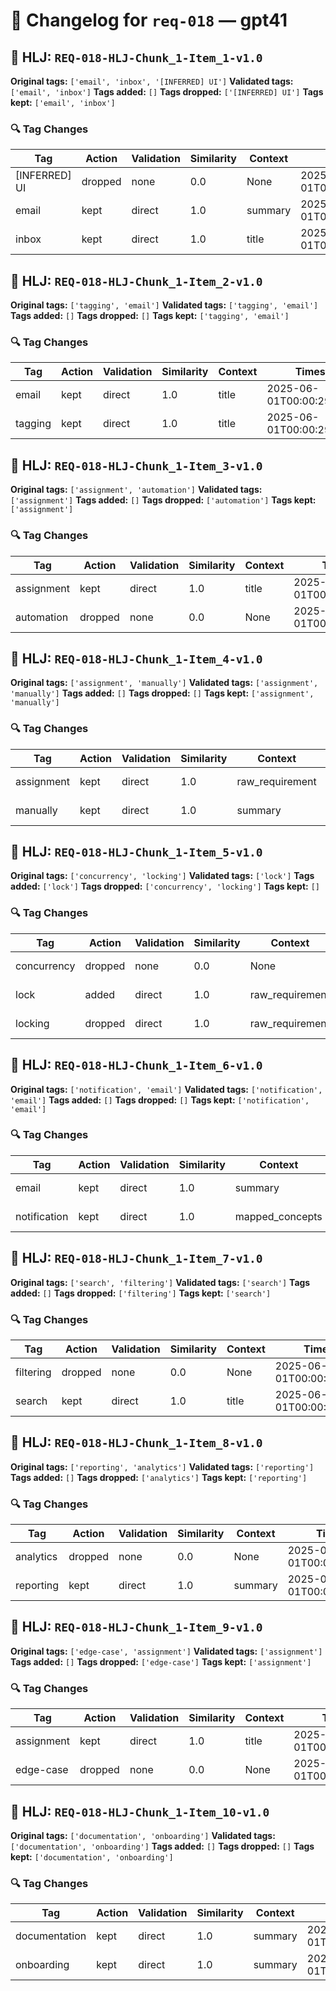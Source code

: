 # 📝 Changelog for `req-018` — **gpt41**

## 🔹 HLJ: `REQ-018-HLJ-Chunk_1-Item_1-v1.0`

**Original tags:** `['email', 'inbox', '[INFERRED] UI']`
**Validated tags:** `['email', 'inbox']`
**Tags added:** `[]`
**Tags dropped:** `['[INFERRED] UI']`
**Tags kept:** `['email', 'inbox']`

### 🔍 Tag Changes
| Tag | Action   | Validation | Similarity | Context | Timestamp |
|-----|----------|------------|------------|---------|-----------|
| [INFERRED] UI | dropped | none | 0.0 | None | 2025-06-01T00:00:29.202808Z |
| email | kept | direct | 1.0 | summary | 2025-06-01T00:00:29.023289Z |
| inbox | kept | direct | 1.0 | title | 2025-06-01T00:00:29.027146Z |

## 🔹 HLJ: `REQ-018-HLJ-Chunk_1-Item_2-v1.0`

**Original tags:** `['tagging', 'email']`
**Validated tags:** `['tagging', 'email']`
**Tags added:** `[]`
**Tags dropped:** `[]`
**Tags kept:** `['tagging', 'email']`

### 🔍 Tag Changes
| Tag | Action   | Validation | Similarity | Context | Timestamp |
|-----|----------|------------|------------|---------|-----------|
| email | kept | direct | 1.0 | title | 2025-06-01T00:00:29.208885Z |
| tagging | kept | direct | 1.0 | title | 2025-06-01T00:00:29.206098Z |

## 🔹 HLJ: `REQ-018-HLJ-Chunk_1-Item_3-v1.0`

**Original tags:** `['assignment', 'automation']`
**Validated tags:** `['assignment']`
**Tags added:** `[]`
**Tags dropped:** `['automation']`
**Tags kept:** `['assignment']`

### 🔍 Tag Changes
| Tag | Action   | Validation | Similarity | Context | Timestamp |
|-----|----------|------------|------------|---------|-----------|
| assignment | kept | direct | 1.0 | title | 2025-06-01T00:00:29.211739Z |
| automation | dropped | none | 0.0 | None | 2025-06-01T00:00:29.396750Z |

## 🔹 HLJ: `REQ-018-HLJ-Chunk_1-Item_4-v1.0`

**Original tags:** `['assignment', 'manually']`
**Validated tags:** `['assignment', 'manually']`
**Tags added:** `[]`
**Tags dropped:** `[]`
**Tags kept:** `['assignment', 'manually']`

### 🔍 Tag Changes
| Tag | Action   | Validation | Similarity | Context | Timestamp |
|-----|----------|------------|------------|---------|-----------|
| assignment | kept | direct | 1.0 | raw_requirement | 2025-06-01T00:00:29.466829Z |
| manually | kept | direct | 1.0 | summary | 2025-06-01T00:00:29.475329Z |

## 🔹 HLJ: `REQ-018-HLJ-Chunk_1-Item_5-v1.0`

**Original tags:** `['concurrency', 'locking']`
**Validated tags:** `['lock']`
**Tags added:** `['lock']`
**Tags dropped:** `['concurrency', 'locking']`
**Tags kept:** `[]`

### 🔍 Tag Changes
| Tag | Action   | Validation | Similarity | Context | Timestamp |
|-----|----------|------------|------------|---------|-----------|
| concurrency | dropped | none | 0.0 | None | 2025-06-01T00:00:29.616595Z |
| lock | added | direct | 1.0 | raw_requirement | 2025-06-01T00:00:29.684428Z |
| locking | dropped | direct | 1.0 | raw_requirement | 2025-06-01T00:00:29.684428Z |

## 🔹 HLJ: `REQ-018-HLJ-Chunk_1-Item_6-v1.0`

**Original tags:** `['notification', 'email']`
**Validated tags:** `['notification', 'email']`
**Tags added:** `[]`
**Tags dropped:** `[]`
**Tags kept:** `['notification', 'email']`

### 🔍 Tag Changes
| Tag | Action   | Validation | Similarity | Context | Timestamp |
|-----|----------|------------|------------|---------|-----------|
| email | kept | direct | 1.0 | summary | 2025-06-01T00:00:29.711624Z |
| notification | kept | direct | 1.0 | mapped_concepts | 2025-06-01T00:00:29.701100Z |

## 🔹 HLJ: `REQ-018-HLJ-Chunk_1-Item_7-v1.0`

**Original tags:** `['search', 'filtering']`
**Validated tags:** `['search']`
**Tags added:** `[]`
**Tags dropped:** `['filtering']`
**Tags kept:** `['search']`

### 🔍 Tag Changes
| Tag | Action   | Validation | Similarity | Context | Timestamp |
|-----|----------|------------|------------|---------|-----------|
| filtering | dropped | none | 0.0 | None | 2025-06-01T00:00:29.856342Z |
| search | kept | direct | 1.0 | title | 2025-06-01T00:00:29.715028Z |

## 🔹 HLJ: `REQ-018-HLJ-Chunk_1-Item_8-v1.0`

**Original tags:** `['reporting', 'analytics']`
**Validated tags:** `['reporting']`
**Tags added:** `[]`
**Tags dropped:** `['analytics']`
**Tags kept:** `['reporting']`

### 🔍 Tag Changes
| Tag | Action   | Validation | Similarity | Context | Timestamp |
|-----|----------|------------|------------|---------|-----------|
| analytics | dropped | none | 0.0 | None | 2025-06-01T00:00:30.082209Z |
| reporting | kept | direct | 1.0 | summary | 2025-06-01T00:00:29.866482Z |

## 🔹 HLJ: `REQ-018-HLJ-Chunk_1-Item_9-v1.0`

**Original tags:** `['edge-case', 'assignment']`
**Validated tags:** `['assignment']`
**Tags added:** `[]`
**Tags dropped:** `['edge-case']`
**Tags kept:** `['assignment']`

### 🔍 Tag Changes
| Tag | Action   | Validation | Similarity | Context | Timestamp |
|-----|----------|------------|------------|---------|-----------|
| assignment | kept | direct | 1.0 | title | 2025-06-01T00:00:30.239480Z |
| edge-case | dropped | none | 0.0 | None | 2025-06-01T00:00:30.235004Z |

## 🔹 HLJ: `REQ-018-HLJ-Chunk_1-Item_10-v1.0`

**Original tags:** `['documentation', 'onboarding']`
**Validated tags:** `['documentation', 'onboarding']`
**Tags added:** `[]`
**Tags dropped:** `[]`
**Tags kept:** `['documentation', 'onboarding']`

### 🔍 Tag Changes
| Tag | Action   | Validation | Similarity | Context | Timestamp |
|-----|----------|------------|------------|---------|-----------|
| documentation | kept | direct | 1.0 | summary | 2025-06-01T00:00:30.249347Z |
| onboarding | kept | direct | 1.0 | summary | 2025-06-01T00:00:30.258011Z |
